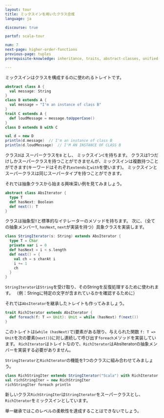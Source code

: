 ```yaml
---
layout: tour
title: ミックスインを用いたクラス合成
language: ja

discourse: true

partof: scala-tour

num: 7
next-page: higher-order-functions
previous-page: tuples
prerequisite-knowledge: inheritance, traits, abstract-classes, unified-types

---
```

ミックスインはクラスを構成するのに使われるトレイトです。

```scala mdoc
abstract class A {
  val message: String
}
class B extends A {
  val message = "I'm an instance of class B"
}
trait C extends A {
  def loudMessage = message.toUpperCase()
}
class D extends B with C

val d = new D
println(d.message)  // I'm an instance of class B
println(d.loudMessage)  // I'M AN INSTANCE OF CLASS B
```
クラス`D`は スーパークラスを`B` とし、 ミックスイン`C`を持ちます。
クラスは1つだけしかスーパークラスを持つことができませんが、ミックスインは複数持つことができます(キーワードはそれぞれ`extends`と`with`を使います)。
ミックスインとスーパークラスは同じスーパータイプを持つことができます。

それでは抽象クラスから始まる興味深い例を見てみましょう。

```scala mdoc
abstract class AbsIterator {
  type T
  def hasNext: Boolean
  def next(): T
}
```
クラスは抽象型`T`と標準的なイテレーターのメソッドを持ちます。
次に、（全ての抽象メンバー`T`, `hasNext`, `next`が実装を持つ）具象クラスを実装します。

```scala mdoc
class StringIterator(s: String) extends AbsIterator {
  type T = Char
  private var i = 0
  def hasNext = i < s.length
  def next() = {
    val ch = s charAt i
    i += 1
    ch
  }
}
```
`StringIterator`は`String`を受け取り、そのStringを反復処理するために使われます。
（例：Stringに特定の文字が含まれているかを確認するために）

それでは`AbsIterator`を継承したトレイトも作ってみましょう。

```scala mdoc
trait RichIterator extends AbsIterator {
  def foreach(f: T => Unit): Unit = while (hasNext) f(next())
}
```
このトレイトは(`while (hasNext)`で)要素がある限り、与えられた関数 `f: T => Unit`を次の要素(`next()`)に対し連続して呼び出す`foreach`メソッドを実装しています。
`RichIterator`はトレイトなので、`RichIterator`はAbsIteratorの抽象メンバーを実装する必要がありません。

`StringIterator`と`RichIterator`の機能を1つのクラスに組み合わせてみましょう。
```scala mdoc
class RichStringIter extends StringIterator("Scala") with RichIterator
val richStringIter = new RichStringIter
richStringIter foreach println
```
新しいクラス`RichStringIter`は`StringIterator`をスーパークラスとし、`RichIterator`をミックスインとしています。

単一継承ではこのレベルの柔軟性を達成することはできないでしょう。
